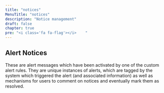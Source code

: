 ```yaml
---
title: "notices"
MenuTitle: "notices"
description: "Notice management"
draft: false
chapter: true
pre: "<i class='fa fa-flag'></i>	"
---
```


## Alert Notices
These are alert messages which have been activated by one of the custom alert rules. They are unique instances of alerts, which are tagged by the system which triggered the alert (and associated information) as well as mechanisms for users to comment on notices and eventually mark them as resolved.
